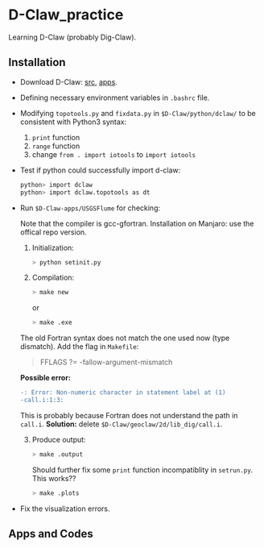 # D-Claw_practice

Learning D-Claw (probably Dig-Claw).

## Installation
* Download D-Claw: [src](https://github.com/geoflows/D-Claw), [apps](https://github.com/geoflows/dclaw-apps).
* Defining necessary environment variables in `.bashrc` file.
* Modifying `topotools.py` and `fixdata.py` in `$D-Claw/python/dclaw/` to be consistent with Python3 syntax:
  1. `print` function
  2. `range` function
  3. change `from . import iotools` to `import iotools`
* Test if python could successfully import d-claw:
  ```bash
  python> import dclaw
  python> import dclaw.topotools as dt 
  ```
* Run `$D-Claw-apps/USGSFlume` for checking:
  
  Note that the compiler is gcc-gfortran. Installation on Manjaro: use the offical repo version.
  1. Initialization:
     ```bash
     > python setinit.py
      ```
  2. Compilation:
     ```bash
     > make new 
     ```
     or 
     ```bash
     > make .exe
     ```
    The old Fortran syntax does not match the one used now (type dismatch). Add the flag in `Makefile`:

    > FFLAGS ?= -fallow-argument-mismatch

    **Possible error:**
    ```diff
    -: Error: Non-numeric character in statement label at (1)
    -call.i:1:3:
    ```
    This is probably because Fortran does not understand the path in `call.i`. **Solution:** delete `$D-Claw/geoclaw/2d/lib_dig/call.i`.

  3. Produce output:
     ```bash
     > make .output
     ```
     Should further fix some `print` function incompatiblity in `setrun.py`.
     This works??
     ```bash
     > make .plots
     ```
* Fix the visualization errors.

## Apps and Codes
